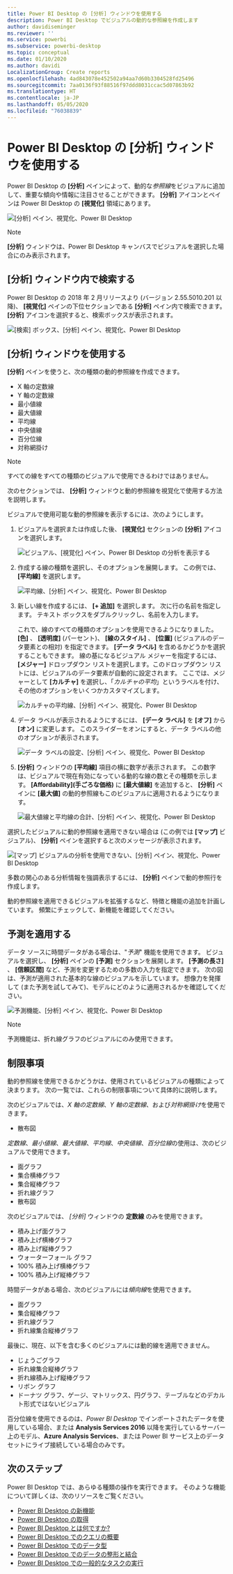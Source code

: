 ```yaml
---
title: Power BI Desktop の [分析] ウィンドウを使用する
description: Power BI Desktop でビジュアルの動的な参照線を作成します
author: davidiseminger
ms.reviewer: ''
ms.service: powerbi
ms.subservice: powerbi-desktop
ms.topic: conceptual
ms.date: 01/10/2020
ms.author: davidi
LocalizationGroup: Create reports
ms.openlocfilehash: 4ad843078e452502a94aa7d60b3304528fd25496
ms.sourcegitcommit: 7aa0136f93f88516f97ddd8031ccac5d07863b92
ms.translationtype: HT
ms.contentlocale: ja-JP
ms.lasthandoff: 05/05/2020
ms.locfileid: "76038839"
---
```

# <a name="use-the-analytics-pane-in-power-bi-desktop"></a>Power BI Desktop の [分析] ウィンドウを使用する

Power BI Desktop の **[分析]** ペインによって、動的な*参照線*をビジュアルに追加して、重要な傾向や情報に注目させることができます。 **[分析]** アイコンとペインは Power BI Desktop の **[視覚化]** 領域にあります。

![[分析] ペイン、視覚化、Power BI Desktop](media/desktop-analytics-pane/analytics-pane_1.png)

> [!NOTE]
> **[分析]** ウィンドウは、Power BI Desktop キャンバスでビジュアルを選択した場合にのみ表示されます。

## <a name="search-within-the-analytics-pane"></a>[分析] ウィンドウ内で検索する

Power BI Desktop の 2018 年 2 月リリースより (バージョン 2.55.5010.201 以降)、 **[視覚化]** ペインの下位セクションである **[分析]** ペイン内で検索できます。 **[分析]** アイコンを選択すると、検索ボックスが表示されます。

![[検索] ボックス、[分析] ペイン、視覚化、Power BI Desktop](media/desktop-analytics-pane/analytics-pane_1b.png)

## <a name="use-the-analytics-pane"></a>[分析] ウィンドウを使用する

**[分析]** ペインを使うと、次の種類の動的参照線を作成できます。

* X 軸の定数線
* Y 軸の定数線
* 最小値線
* 最大値線
* 平均線
* 中央値線
* 百分位線
* 対称網掛け

> [!NOTE]
> すべての線をすべての種類のビジュアルで使用できるわけではありません。

次のセクションでは、 **[分析]** ウィンドウと動的参照線を視覚化で使用する方法を説明します。

ビジュアルで使用可能な動的参照線を表示するには、次のようにします。

1. ビジュアルを選択または作成した後、 **[視覚化]** セクションの **[分析]** アイコンを選択します。

    ![ビジュアル、[視覚化] ペイン、Power BI Desktop の分析を表示する](media/desktop-analytics-pane/analytics-pane_2.png)

2. 作成する線の種類を選択し、そのオプションを展開します。 この例では、 **[平均線]** を選択します。

    ![平均線、[分析] ペイン、視覚化、Power BI Desktop](media/desktop-analytics-pane/analytics-pane_3.png)

3. 新しい線を作成するには、 **[+&nbsp;追加]** を選択します。 次に行の名前を指定します。 テキスト ボックスをダブルクリックし、名前を入力します。

    これで、線のすべての種類のオプションを使用できるようになりました。 **[色]** 、 **[透明度]** (パーセント)、 **[線のスタイル]** 、 **[位置]** (ビジュアルのデータ要素との相対) を指定できます。 **[データ ラベル]** を含めるかどうかを選択することもできます。 線の基になるビジュアル メジャーを指定するには、 **[メジャー]** ドロップダウン リストを選択します。このドロップダウン リストには、ビジュアルのデータ要素が自動的に設定されます。 ここでは、メジャーとして **[カルチャ]** を選択し、「*カルチャの平均*」というラベルを付け、その他のオプションをいくつかカスタマイズします。

    ![カルチャの平均線、[分析] ペイン、視覚化、Power BI Desktop](media/desktop-analytics-pane/analytics-pane_4.png)

4. データ ラベルが表示されるようにするには、 **[データ ラベル]** を **[オフ]** から **[オン]** に変更します。 このスライダーをオンにすると、データ ラベルの他のオプションが表示されます。

    ![データ ラベルの設定、[分析] ペイン、視覚化、Power BI Desktop](media/desktop-analytics-pane/analytics-pane_5.png)

5. **[分析]** ウィンドウの **[平均線]** 項目の横に数字が表示されます。 この数字は、ビジュアルで現在有効になっている動的な線の数とその種類を示します。 **[Affordability]\(手ごろな価格\)** に **[最大値線]** を追加すると、 **[分析]** ペインに **[最大値]** の動的参照線もこのビジュアルに適用されるようになります。

    ![最大値線と平均線の合計、[分析] ペイン、視覚化、Power BI Desktop](media/desktop-analytics-pane/analytics-pane_6.png)

選択したビジュアルに動的参照線を適用できない場合は (この例では **[マップ]** ビジュアル)、 **[分析]** ペインを選択すると次のメッセージが表示されます。

![[マップ] ビジュアルの分析を使用できない、[分析] ペイン、視覚化、Power BI Desktop](media/desktop-analytics-pane/analytics-pane_7.png)

多数の関心のある分析情報を強調表示するには、 **[分析]** ペインで動的参照行を作成します。

動的参照線を適用できるビジュアルを拡張するなど、特徴と機能の追加を計画しています。 頻繁にチェックして、新機能を確認してください。

## <a name="apply-forecasting"></a>予測を適用する

データ ソースに時間データがある場合は、"*予測*" 機能を使用できます。 ビジュアルを選択し、 **[分析]** ペインの **[予測]** セクションを展開します。 **[予測の長さ]** 、 **[信頼区間]** など、予測を変更するための多数の入力を指定できます。 次の図は、予測が適用された基本的な線のビジュアルを示しています。 想像力を発揮して (また予測を試してみて)、モデルにどのように適用されるかを確認してください。

![予測機能、[分析] ペイン、視覚化、Power BI Desktop](media/desktop-analytics-pane/analytics-pane_8.png)

> [!NOTE]
> 予測機能は、折れ線グラフのビジュアルにのみ使用できます。

## <a name="limitations"></a>制限事項

動的参照線を使用できるかどうかは、使用されているビジュアルの種類によって決まります。 次の一覧では、これらの制限事項について具体的に説明します。

次のビジュアルでは、*X 軸の定数線*、*Y 軸の定数線*、および*対称網掛け*を使用できます。

* 散布図

*定数線*、*最小値線*、*最大値線*、*平均線*、*中央値線*、*百分位線*の使用は、次のビジュアルで使用できます。

* 面グラフ
* 集合横棒グラフ
* 集合縦棒グラフ
* 折れ線グラフ
* 散布図

次のビジュアルでは、 *[分析]* ウィンドウの **定数線** のみを使用できます。

* 積み上げ面グラフ
* 積み上げ横棒グラフ
* 積み上げ縦棒グラフ
* ウォーターフォール グラフ
* 100% 積み上げ横棒グラフ
* 100% 積み上げ縦棒グラフ

時間データがある場合、次のビジュアルには*傾向線*を使用できます。

* 面グラフ
* 集合縦棒グラフ
* 折れ線グラフ
* 折れ線集合縦棒グラフ

最後に、現在、以下を含む多くのビジュアルには動的線を適用できません。

* じょうごグラフ
* 折れ線集合縦棒グラフ
* 折れ線積み上げ縦棒グラフ
* リボン グラフ
* ドーナツ グラフ、ゲージ、マトリックス、円グラフ、テーブルなどのデカルト形式ではないビジュアル

百分位線を使用できるのは、*Power BI Desktop* でインポートされたデータを使用している場合、または **Analysis Services 2016** 以降を実行しているサーバー上のモデル、**Azure Analysis Services**、または Power BI サービス上のデータセットにライブ接続している場合のみです。

## <a name="next-steps"></a>次のステップ

Power BI Desktop では、あらゆる種類の操作を実行できます。 そのような機能について詳しくは、次のリソースをご覧ください。

* [Power BI Desktop の新機能](desktop-latest-update.md)
* [Power BI Desktop の取得](desktop-get-the-desktop.md)
* [Power BI Desktop とは何ですか?](desktop-what-is-desktop.md)
* [Power BI Desktop でのクエリの概要](desktop-query-overview.md)
* [Power BI Desktop でのデータ型](desktop-data-types.md)
* [Power BI Desktop でのデータの整形と結合](desktop-shape-and-combine-data.md)
* [Power BI Desktop での一般的なタスクの実行](desktop-common-query-tasks.md)
